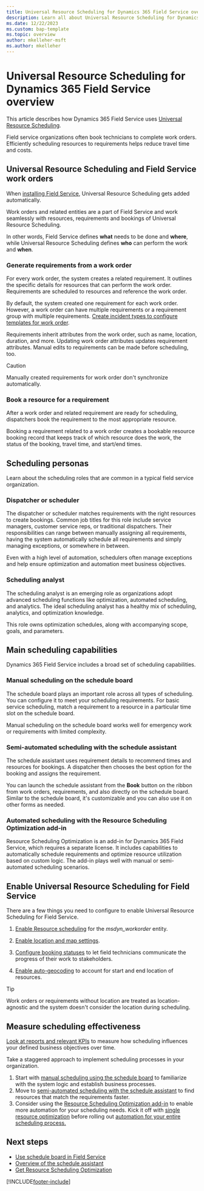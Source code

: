 ```yaml
---
title: Universal Resource Scheduling for Dynamics 365 Field Service overview
description: Learn all about Universal Resource Scheduling for Dynamics 365 Field Service
ms.date: 12/22/2023
ms.custom: bap-template
ms.topic: overview
author: mkelleher-msft
ms.author: mkelleher
---
```



# Universal Resource Scheduling for Dynamics 365 Field Service overview

This article describes how Dynamics 365 Field Service uses [Universal Resource Scheduling](../common-scheduler/schedule-anything-with-universal-resource-scheduling.md).

Field service organizations often book technicians to complete work orders. Efficiently scheduling resources to requirements helps reduce travel time and costs.

## Universal Resource Scheduling and Field Service work orders

When [installing Field Service](install-field-service.md), Universal Resource Scheduling gets added automatically.

Work orders and related entities are a part of Field Service and work seamlessly with resources, requirements and bookings of Universal Resource Scheduling.

In other words, Field Service defines **what** needs to be done and **where**, while Universal Resource Scheduling defines **who** can perform the work and **when**.

### Generate requirements from a work order

For every work order, the system creates a related requirement. It outlines the specific details for resources that can perform the work order. Requirements are scheduled to resources and reference the work order.

By default, the system created one requirement for each work order. However, a work order can have multiple requirements or a requirement group with multiple requirements. [Create incident types to configure templates for work order](configure-incident-types.md).

Requirements inherit attributes from the work order, such as name, location, duration, and more. Updating work order attributes updates requirement attributes. Manual edits to requirements can be made before scheduling, too.

> [!CAUTION]
> Manually created requirements for work order don't synchronize automatically.

### Book a resource for a requirement

After a work order and related requirement are ready for scheduling, dispatchers book the requirement to the most appropriate resource.

Booking a requirement related to a work order creates a bookable resource booking record that keeps track of which resource does the work, the status of the booking, travel time, and start/end times.

## Scheduling personas

Learn about the scheduling roles that are common in a typical field service organization.

### Dispatcher or scheduler

The dispatcher or scheduler matches requirements with the right resources to create bookings. Common job titles for this role include service managers, customer service reps, or traditional dispatchers. Their responsibilities can range between manually assigning all requirements, having the system automatically schedule all requirements and simply managing exceptions, or somewhere in between.

Even with a high level of automation, schedulers often manage exceptions and help ensure optimization and automation meet business objectives.

### Scheduling analyst

The scheduling analyst is an emerging role as organizations adopt advanced scheduling functions like optimization, automated scheduling, and analytics. The ideal scheduling analyst has a healthy mix of scheduling, analytics, and optimization knowledge.

This role owns optimization schedules, along with accompanying scope, goals, and parameters.

## Main scheduling capabilities

Dynamics 365 Field Service includes a broad set of scheduling capabilities.

### Manual scheduling on the schedule board

The schedule board plays an important role across all types of scheduling. You can configure it to meet your scheduling requirements. For basic service scheduling, match a requirement to a resource in a particular time slot on the schedule board.

Manual scheduling on the schedule board works well for emergency work or requirements with limited complexity.

### Semi-automated scheduling with the schedule assistant

The schedule assistant uses requirement details to recommend times and resources for bookings. A dispatcher then chooses the best option for the booking and assigns the requirement.

You can launch the schedule assistant from the **Book** button on the ribbon from work orders, requirements, and also directly on the schedule board. Similar to the schedule board, it's customizable and you can also use it on other forms as needed.

### Automated scheduling with the Resource Scheduling Optimization add-in

Resource Scheduling Optimization is an add-in for Dynamics 365 Field Service, which requires a separate license. It includes capabilities to automatically schedule requirements and optimize resource utilization based on custom logic. The add-in plays well with manual or semi-automated scheduling scenarios.

## Enable Universal Resource Scheduling for Field Service

There are a few things you need to configure to enable Universal Resource Scheduling for Field Service.

1. [Enable Resource scheduling](schedule-new-entity.md) for the *msdyn_workorder* entity.

1. [Enable location and map settings](field-service-maps-address-locations.md).

1. [Configure booking statuses](set-up-booking-statuses.md) to let field technicians communicate the progress of their work to stakeholders.

1. [Enable auto-geocoding](turn-on-auto-geocoding.md) to account for start and end location of resources.

  > [!TIP]
  > Work orders or requirements without location are treated as location-agnostic and the system doesn't consider the location during scheduling.

## Measure scheduling effectiveness

[Look at reports and relevant KPIs](reports.md) to measure how scheduling influences your defined business objectives over time.

Take a staggered approach to implement scheduling processes in your organization.

1. Start with [manual scheduling using the schedule board](work-with-schedule-board.md) to familiarize with the system logic and establish business processes.
1. Move to [semi-automated scheduling with the schedule assistant](schedule-assistant.md) to find resources that match the requirements faster.
1. Consider using the [Resource Scheduling Optimization add-in](rso-overview.md) to enable more automation for your scheduling needs. Kick it off with [single resource optimization](single-resource-optimization.md) before rolling out [automation for your entire scheduling process.](rso-schedule-optimization.md)
  
## Next steps

- [Use schedule board in Field Service](work-with-schedule-board.md)
- [Overview of the schedule assistant](schedule-assistant.md)
- [Get Resource Scheduling Optimization](rso-get-install.md)

[!INCLUDE[footer-include](../includes/footer-banner.md)]
